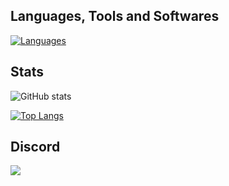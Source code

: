 ## Languages, Tools and Softwares

[![Languages](https://skillicons.dev/icons?i=js,visualstudio,vscode)](https://skillicons.dev)
  
## Stats

![GitHub stats](https://github-readme-stats.vercel.app/api?username=scdying&show_icons=true&theme=tokyonight&count_private=true&include_all_commits=true)

[![Top Langs](https://github-readme-stats.vercel.app/api/top-langs/?username=scdying&theme=tokyonight&layout=compact&card_width=445)](https://github.com/anuraghazra/github-readme-stats)

## Discord
<a href="https://discord.com/users/278290018747940874">
  <img src="https://lanyard.cnrad.dev/api/278290018747940874" align="left" />
</a>
